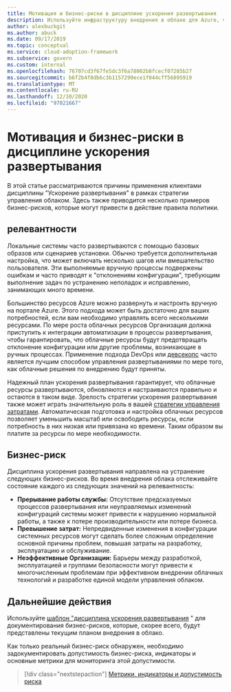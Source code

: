 ```yaml
---
title: Мотивация и бизнес-риски в дисциплине ускорения развертывания
description: Используйте инфраструктуру внедрения в облаке для Azure, чтобы понять бизнес-риски по дисциплине ускорения развертывания, которые можно использовать в стратегии управления.
author: alexbuckgit
ms.author: abuck
ms.date: 09/17/2019
ms.topic: conceptual
ms.service: cloud-adoption-framework
ms.subservice: govern
ms.custom: internal
ms.openlocfilehash: 76707cd3f67fe5dc3f6a78002b8fcecf07285b27
ms.sourcegitcommit: b6f2b4f8db6c3b1157299ece1f044cff56895919
ms.translationtype: MT
ms.contentlocale: ru-RU
ms.lasthandoff: 12/10/2020
ms.locfileid: "97021667"
---
```

# <a name="motivations-and-business-risks-in-the-deployment-acceleration-discipline"></a>Мотивация и бизнес-риски в дисциплине ускорения развертывания

В этой статье рассматриваются причины применения клиентами дисциплины "Ускорение развертывания" в рамках стратегии управления облаком. Здесь также приводится несколько примеров бизнес-рисков, которые могут привести в действие правила политики.

## <a name="relevance"></a>релевантности

Локальные системы часто развертываются с помощью базовых образов или сценариев установки. Обычно требуется дополнительная настройка, что может включать несколько шагов или вмешательство пользователя. Эти выполняемые вручную процессы подвержены ошибкам и часто приводят к "отклонениям конфигурации", требующим выполнение задач по устранению неполадок и исправлению, занимающих много времени.

Большинство ресурсов Azure можно развернуть и настроить вручную на портале Azure. Этого подхода может быть достаточно для ваших потребностей, если вам необходимо управлять всего несколькими ресурсами. По мере роста облачных ресурсов Организация должна приступить к интеграции автоматизации в процессы развертывания, чтобы гарантировать, что облачные ресурсы будут предотвращать отклонение конфигурации или другие проблемы, возникающие в ручных процессах. Применение подхода DevOps или [девсекопс](https://www.microsoft.com/devsecops) часто является лучшим способом управления развертываниями по мере того, как облачные решения по внедрению будут приняты.

Надежный план ускорения развертывания гарантирует, что облачные ресурсы развертываются, обновляются и настраиваются правильно и остаются в таком виде. Зрелость стратегии ускорения развертывания также может играть значительную роль в вашей [стратегии управления затратами](../cost-management/index.md). Автоматическая подготовка и настройка облачных ресурсов позволяет уменьшить масштаб или освободить ресурсы, если потребность в них низкая или привязана ко времени. Таким образом вы платите за ресурсы по мере необходимости.

## <a name="business-risk"></a>Бизнес-риск

Дисциплина ускорения развертывания направлена на устранение следующих бизнес-рисков. Во время внедрения облака отслеживайте состояние каждого из следующих значений на релевантность:

- **Прерывание работы службы:** Отсутствие предсказуемых процессов развертывания или неуправляемых изменений конфигураций системы может привести к нарушению нормальной работы, а также к потере производительности или потере бизнеса.
- **Превышение затрат:** Непредвиденные изменения в конфигурации системных ресурсов могут сделать более сложным определение основной причины проблем, повышая затраты на разработку, эксплуатацию и обслуживание.
- **Неэффективные Организации:** Барьеры между разработкой, эксплуатацией и группами безопасности могут привести к многочисленным проблемам при эффективном внедрении облачных технологий и разработке единой модели управления облаком.

## <a name="next-steps"></a>Дальнейшие действия

Используйте [шаблон "дисциплина ускорения развертывания](./template.md) " для документирования бизнес-рисков, которые, скорее всего, будут представлены текущим планом внедрения в облако.

Как только реальный бизнес-риск обнаружен, необходимо задокументировать допустимость бизнес-риска, индикаторы и основные метрики для мониторинга этой допустимости.

> [!div class="nextstepaction"]
> [Метрики, индикаторы и допустимость риска](./metrics-tolerance.md)
